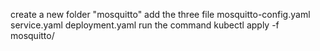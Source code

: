 create a new folder "mosquitto" 
add the three file 
  mosquitto-config.yaml 
  service.yaml 
  deployment.yaml 
run the command 
kubectl apply -f mosquitto/  

